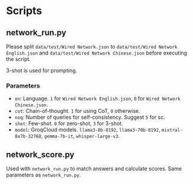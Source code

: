 # Scripts

## network_run.py

Please split `data/test/Wired Network.json` to `data/test/Wired Network English.json` and `data/test/Wired Network Chinese.json` before executing the script.

3-shot is used for prompting.

### Parameters
- `en`: Language. `1` for `Wired Network English.json`, `0` for `Wired Network Chinese.json`.
- `cot`: Chain-of-thought. `1` for using CoT, `0` otherwise.
- `noq`: Number of queries for self-consistency. Suggest `5` for sc.
- `shot`: Few-shot. `0` for zero-shot, `3` for 3-shot.
- `model`: GroqCloud models. `llama3-8b-8192`, `llama3-70b-8192`, `mixtral-8x7b-32768`, `gemma-7b-it`, `whisper-large-v3`.

## network_score.py

Used with `network_run.py` to match answers and calculate scores. Same parameters as `network_run.py`.
